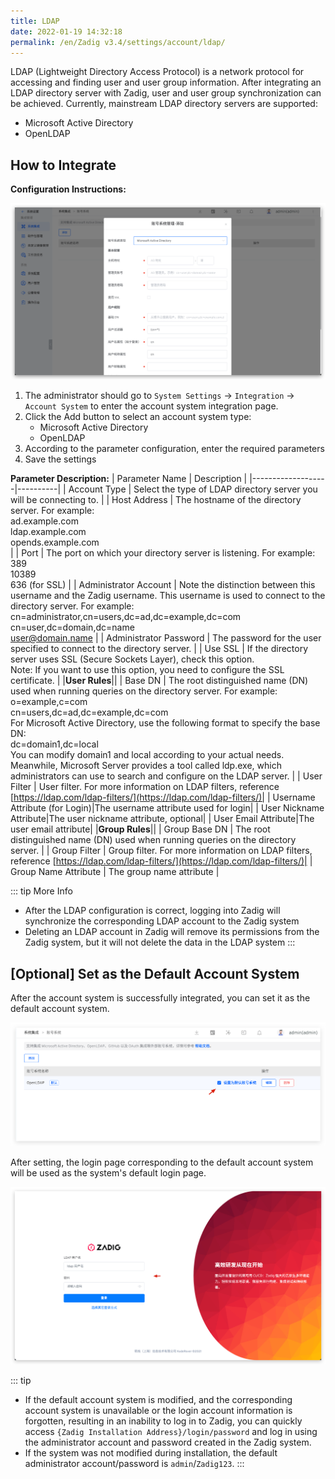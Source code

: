 ```yaml
---
title: LDAP
date: 2022-01-19 14:32:18
permalink: /en/Zadig v3.4/settings/account/ldap/
---
```


LDAP (Lightweight Directory Access Protocol) is a network protocol for accessing and finding user and user group information.
After integrating an LDAP directory server with Zadig, user and user group synchronization can be achieved. Currently, mainstream LDAP directory servers are supported:

- Microsoft Active Directory
- OpenLDAP

## How to Integrate

**Configuration Instructions:**

![ad](../../../../_images/user_account_ad.png)

1. The administrator should go to `System Settings` → `Integration` → `Account System` to enter the account system integration page.
2. Click the Add button to select an account system type:
    - Microsoft Active Directory
    - OpenLDAP
3. According to the parameter configuration, enter the required parameters
4. Save the settings

**Parameter Description:**
| Parameter Name             | Description |
|-------------------|----------|
| Account Type           | Select the type of LDAP directory server you will be connecting to.  |
| Host Address            | The hostname of the directory server. For example:<br> ad.example.com<br> ldap.example.com<br> opends.example.com<br> |
| Port               | The port on which your directory server is listening. For example:<br> 389<br> 10389<br> 636 (for SSL) |
| Administrator Account            | Note the distinction between this username and the Zadig username. This username is used to connect to the directory server. For example:<br> cn=administrator,cn=users,dc=ad,dc=example,dc=com<br> cn=user,dc=domain,dc=name<br> user@domain.name |
| Administrator Password               | The password for the user specified to connect to the directory server. |
| Use SSL           | If the directory server uses SSL (Secure Sockets Layer), check this option.<br> Note: If you want to use this option, you need to configure the SSL certificate.  |
|**User Rules**||
| Base DN | The root distinguished name (DN) used when running queries on the directory server. For example:<br> o=example,c=com<br> cn=users,dc=ad,dc=example,dc=com<br> For Microsoft Active Directory, use the following format to specify the base DN:<br> dc=domain1,dc=local<br> You can modify domain1 and local according to your actual needs.<br> Meanwhile, Microsoft Server provides a tool called ldp.exe, which administrators can use to search and configure on the LDAP server. |
| User Filter         | User filter. For more information on LDAP filters, reference [https://ldap.com/ldap-filters/](https://ldap.com/ldap-filters/)|
| Username Attribute (for Login)|The username attribute used for login|
| User Nickname Attribute|The user nickname attribute, optional|
| User Email Attribute|The user email attribute|
|**Group Rules**||
| Group Base DN | The root distinguished name (DN) used when running queries on the directory server. |
| Group Filter   | Group filter. For more information on LDAP filters, reference [https://ldap.com/ldap-filters/](https://ldap.com/ldap-filters/)|
| Group Name Attribute | The group name attribute |

::: tip More Info
- After the LDAP configuration is correct, logging into Zadig will synchronize the corresponding LDAP account to the Zadig system
- Deleting an LDAP account in Zadig will remove its permissions from the Zadig system, but it will not delete the data in the LDAP system
:::

## [Optional] Set as the Default Account System
After the account system is successfully integrated, you can set it as the default account system.

![default_user_system](../../../../_images/default_user_system.png)

After setting, the login page corresponding to the default account system will be used as the system's default login page.

![default_login_page](../../../../_images/default_login_page.png)

::: tip
- If the default account system is modified, and the corresponding account system is unavailable or the login account information is forgotten, resulting in an inability to log in to Zadig, you can quickly access `{Zadig Installation Address}/login/password` and log in using the administrator account and password created in the Zadig system.
- If the system was not modified during installation, the default administrator account/password is `admin`/`Zadig123`.
:::